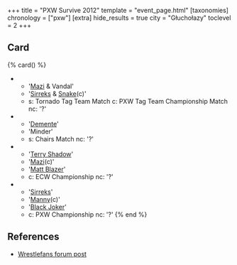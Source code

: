 +++
title = "PXW Survive 2012"
template = "event_page.html"
[taxonomies]
chronology = ["pxw"]
[extra]
hide_results = true
city = "Głuchołazy"
toclevel = 2
+++

## Card

{% card() %}
- - '[Mazi](@/w/mazi.md) & Vandal'
  - '[Sirreks](@/w/sirreks.md) & [Snake](@/w/snake.md)(c)'
  - s: Tornado Tag Team Match
    c: PXW Tag Team Championship Match
    nc: '?'
- - '[Demente](@/w/demente.md)'
  - 'Minder'
  - s: Chairs Match
    nc: '?'
- - '[Terry Shadow](@/w/shadow.md)'
  - '[Mazi](@/w/mazi.md)(c)'
  - '[Matt Blazer](@/w/blazer.md)'
  - c: ECW Championship
    nc: '?'
- - '[Sirreks](@/w/sirreks.md)'
  - '[Manny](@/w/manny.md)(c)'
  - '[Black Joker](@/w/lider.md)'
  - c: PXW Championship
    nc: '?'
{% end %}

## References

* [Wrestlefans forum post](https://wrestlefans.pl/forum/viewtopic.php?f=247&t=30120)
